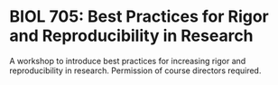 # BIOL 705: Best Practices for Rigor and Reproducibility in Research

A workshop to introduce best practices for increasing rigor and reproducibility in research. Permission of course directors required.